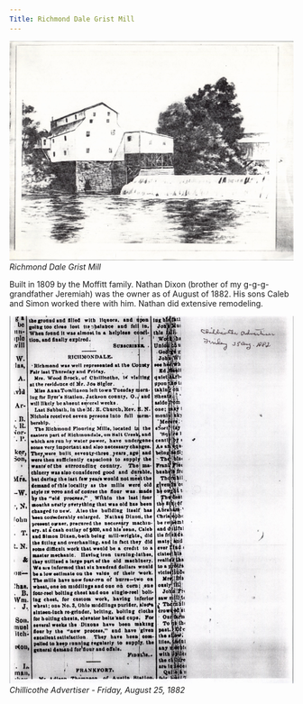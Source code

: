 ```yaml
---
Title: Richmond Dale Grist Mill
---
```


![](../../../img/RichmondDale%20Mill.4.jpg)
*Richmond Dale Grist Mill*

Built in 1809 by the Moffitt family. Nathan Dixon (brother of my g-g-g-grandfather Jeremiah) was the owner as of August of 1882. His sons Caleb and Simon worked there with him. Nathan did extensive remodeling.

![](../../../img/RichmondDale%20Mill.3.jpg)
*Chillicothe Advertiser - Friday, August 25, 1882*